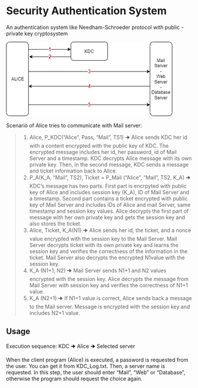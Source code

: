 # Security Authentication System
An authentication system like Needham-Schroeder protocol with public - private key cryptosystem

![alt text](https://github.com/eceomurtay/Security-Authentication-System/blob/main/scenario.jpg)

Scenario of Alice tries to communicate with Mail server:

> 1. Alice, P_KDC(“Alice”, Pass, “Mail”, TS1) 🠊 Alice sends KDC her id with a content encrypted with the public key of KDC. The encrypted message includes her id, her password, id of Mail Server and a timestamp. KDC decrypts Alice message with its own private key. Then, in the second message, KDC sends a message and ticket information back to Alice.
> 2. P_A(K_A, “Mail”, TS2), Ticket = P_Mail (“Alice”, “Mail”, TS2, K_A) 🠊 KDC’s message has two parts. First part is encrpyted with public key of Alice and includes session key (K_A), ID of Mail Server and a timestamp. Second part contains a ticket encrypted with public key of Mail Server and includes IDs of Alice and mail Server, same timestamp and session key values. Alice decrypts the first part of message with her own private key and gets the session key and also stores the ticket. 
> 3. Alice, Ticket, K_A(N1) 🠊 Alice sends her id, the ticket, and a nonce value encrypted with the session key to the Mail Server. Mail Server decrypts ticket with its own private key and learns the session key and verifies the correctness of the information in the ticket. Mail Server also decrypts the encrypted N1value with the session key. 
> 4. K_A (N1+1, N2) 🠊 Mail Server sends N1+1 and N2 values encrypted with the session key. Alice decrypts the message from Mail Server with session key and verifies the correctness of N1+1 value. 
> 5. K_A (N2+1) 🠊 If N1+1 value is correct, Alice sends back a message to the Mail server. Message is encrypted with the session key and includes N2+1 value.

## Usage
Execution sequence: KDC 🠊 Alice 🠊 Selected server

When the client program (Alice) is executed, a password is requested from the user. You can get it from KDC_Log.txt. Then, a server name is requested. In this step, the user should enter “Mail”, “Web” or “Database”, otherwise the program should request the choice again.
